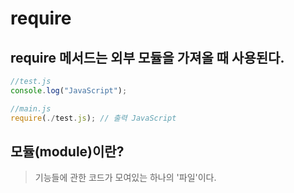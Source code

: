 # require

## require 메서드는 외부 모듈을 가져올 때 사용된다.

```js
//test.js
console.log("JavaScript");
```

```js
//main.js
require(./test.js); // 출력 JavaScript
```

## 모듈(module)이란?
> 기능들에 관한 코드가 모여있는 하나의 '파일'이다.